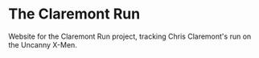 # The Claremont Run
Website for the Claremont Run project, tracking Chris Claremont's run on the Uncanny X-Men.
